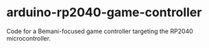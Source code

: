 # arduino-rp2040-game-controller
Code for a Bemani-focused game controller targeting the RP2040 microcontroller.

